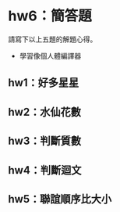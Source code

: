 # hw6：簡答題
請寫下以上五題的解題心得。

- 學習像個人體編譯器

## hw1：好多星星

## hw2：水仙花數

## hw3：判斷質數

## hw4：判斷迴文

## hw5：聯誼順序比大小
